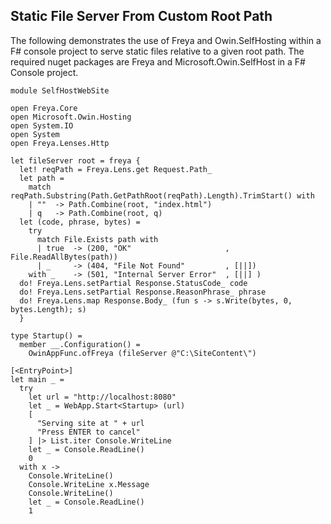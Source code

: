 Static File Server From Custom Root Path
----------------------------------------

The following demonstrates the use of Freya and Owin.SelfHosting within a F# console 
project to serve static files relative to a given root path. The required nuget packages
are Freya and Microsoft.Owin.SelfHost in a F# Console project.

    module SelfHostWebSite
    
    open Freya.Core
    open Microsoft.Owin.Hosting
    open System.IO
    open System
    open Freya.Lenses.Http

    let fileServer root = freya {
      let! reqPath = Freya.Lens.get Request.Path_      
      let path =
        match reqPath.Substring(Path.GetPathRoot(reqPath).Length).TrimStart() with
        | ""  -> Path.Combine(root, "index.html")
        | q   -> Path.Combine(root, q)
      let (code, phrase, bytes) =
        try
          match File.Exists path with
          | true  -> (200, "OK"                     , File.ReadAllBytes(path))
          | _     -> (404, "File Not Found"         , [||])
        with _    -> (501, "Internal Server Error"  , [||] )
      do! Freya.Lens.setPartial Response.StatusCode_ code
      do! Freya.Lens.setPartial Response.ReasonPhrase_ phrase
      do! Freya.Lens.map Response.Body_ (fun s -> s.Write(bytes, 0, bytes.Length); s)
      }

    type Startup() =
      member __.Configuration() =
        OwinAppFunc.ofFreya (fileServer @"C:\SiteContent\")

    [<EntryPoint>]
    let main _ =
      try
        let url = "http://localhost:8080"
        let _ = WebApp.Start<Startup> (url)
        [ 
          "Serving site at " + url
          "Press ENTER to cancel"
        ] |> List.iter Console.WriteLine
        let _ = Console.ReadLine()
        0
      with x ->
        Console.WriteLine()
        Console.WriteLine x.Message
        Console.WriteLine()
        let _ = Console.ReadLine()
        1
